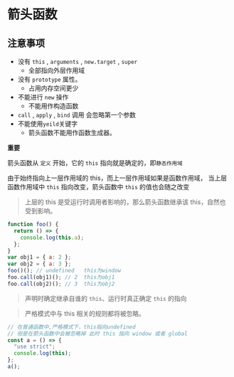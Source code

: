 # 箭头函数

## 注意事项

- 没有 `this` , `arguments` , `new.target` , `super`
  - 全部指向外层作用域
- 没有 `prototype` 属性。
  - 占用内存空间更少
- 不能进行 `new` 操作
  - 不能用作构造函数
- `call` , `apply` , `bind` 调用 会忽略第一个参数
- 不能使用`yeild`关键字
  - 箭头函数不能用作函数生成器。

**重要**

箭头函数从 `定义` 开始，它的 `this` 指向就是确定的，即`静态作用域`

由于始终指向上一层作用域的 this，而上一层作用域如果是函数作用域，
当上层函数作用域中 `this` 指向改变，箭头函数中 `this` 的值也会随之改变

> 上层的 this 是受运行时调用者影响的，那么箭头函数继承该 this，自然也受到影响。

```js
function foo() {
  return () => {
    console.log(this.a);
  };
}
var obj1 = { a: 2 };
var obj2 = { a: 3 };
foo()(); // undefined   this为window
foo.call(obj1)(); // 2  this为obj1
foo.call(obj2)(); // 3  this为obj2
```

> 声明时确定继承自谁的 `this`、运行时真正确定 `this` 的指向

> 严格模式中与 this 相关的规则都将被忽略。

```js
// 在普通函数中,严格模式下，this指向undefined
// 但是在箭头函数中会被忽略掉 此时 this 指向 window 或者 global
const a = () => {
  "use strict";
  console.log(this);
};
a();
```
